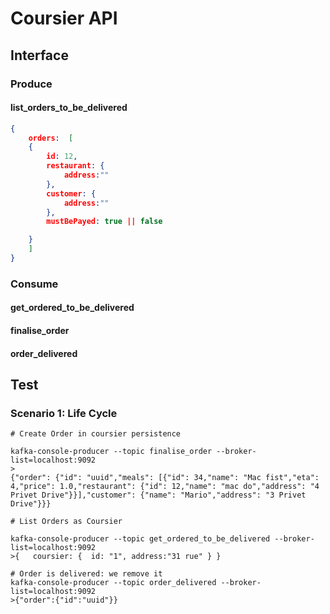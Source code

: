 # Coursier API

## Interface
### Produce
#### list_orders_to_be_delivered

```json
{
    orders:  [
    {
        id: 12,
        restaurant: {
            address:""
        },
        customer: {
            address:""
        },
        mustBePayed: true || false

    }
    ]
}
```
### Consume
#### get_ordered_to_be_delivered
#### finalise_order
#### order_delivered

## Test

### Scenario 1: Life Cycle

```
# Create Order in coursier persistence

kafka-console-producer --topic finalise_order --broker-list=localhost:9092
>
{"order": {"id": "uuid","meals": [{"id": 34,"name": "Mac fist","eta": 4,"price": 1.0,"restaurant": {"id": 12,"name": "mac do","address": "4 Privet Drive"}}],"customer": {"name": "Mario","address": "3 Privet Drive"}}}

# List Orders as Coursier

kafka-console-producer --topic get_ordered_to_be_delivered --broker-list=localhost:9092
>{   coursier: {  id: "1", address:"31 rue" } }

# Order is delivered: we remove it
kafka-console-producer --topic order_delivered --broker-list=localhost:9092
>{"order":{"id":"uuid"}}
```